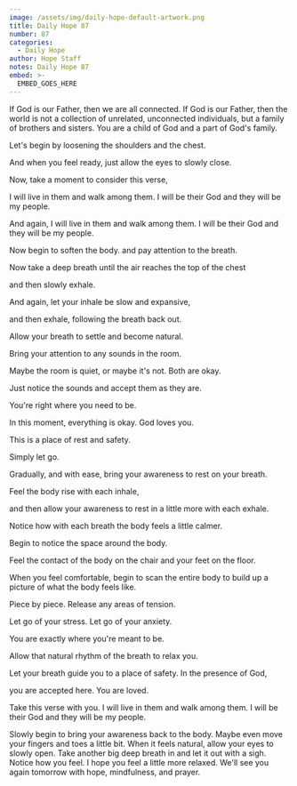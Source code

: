 ```yaml
---
image: /assets/img/daily-hope-default-artwork.png
title: Daily Hope 87
number: 87
categories:
  - Daily Hope
author: Hope Staff
notes: Daily Hope 87
embed: >-
  EMBED_GOES_HERE
---
```

If God is our Father, then we are all connected. If God is our Father, then the world is not a collection of unrelated, unconnected individuals, but a family of brothers and sisters. You are a child of God and a part of God's family.

Let's begin by loosening the shoulders and the chest.

And when you feel ready, just allow the eyes to slowly close.

Now, take a moment to consider this verse,

I will live in them and walk among them. I will be their God and they will be my people.

And again, I will live in them and walk among them. I will be their God and they will be my people.

Now begin to soften the body. and pay attention to the breath.

Now take a deep breath until the air reaches the top of the chest

and then slowly exhale.

And again, let your inhale be slow and expansive,

and then exhale, following the breath back out.

Allow your breath to settle and become natural.

Bring your attention to any sounds in the room.

Maybe the room is quiet, or maybe it's not. Both are okay.

Just notice the sounds and accept them as they are.

You're right where you need to be.

In this moment, everything is okay. God loves you.

This is a place of rest and safety.

Simply let go.

Gradually, and with ease, bring your awareness to rest on your breath.

Feel the body rise with each inhale,

and then allow your awareness to rest in a little more with each exhale.

Notice how with each breath the body feels a little calmer.

Begin to notice the space around the body.

Feel the contact of the body on the chair and your feet on the floor.

When you feel comfortable, begin to scan the entire body to build up a picture of what the body feels like.

Piece by piece. Release any areas of tension.

Let go of your stress. Let go of your anxiety.

You are exactly where you're meant to be.

Allow that natural rhythm of the breath to relax you.

Let your breath guide you to a place of safety. In the presence of God,

you are accepted here. You are loved.

Take this verse with you. I will live in them and walk among them. I will be their God and they will be my people.

Slowly begin to bring your awareness back to the body. Maybe even move your fingers and toes a little bit. When it feels natural, allow your eyes to slowly open. Take another big deep breath in and let it out with a sigh. Notice how you feel. I hope you feel a little more relaxed. We'll see you again tomorrow with hope, mindfulness, and prayer.


